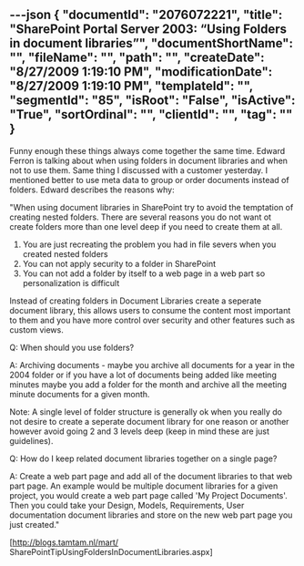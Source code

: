 ---json
{
  "documentId": "2076072221",
  "title": "SharePoint Portal Server 2003: “Using Folders in document libraries”",
  "documentShortName": "",
  "fileName": "",
  "path": "",
  "createDate": "8/27/2009 1:19:10 PM",
  "modificationDate": "8/27/2009 1:19:10 PM",
  "templateId": "",
  "segmentId": "85",
  "isRoot": "False",
  "isActive": "True",
  "sortOrdinal": "",
  "clientId": "",
  "tag": ""
}
---

Funny enough these things always come together the same time. Edward Ferron is talking about when using folders in document libraries and when not to use them. Same thing I discussed with a customer yesterday. I mentioned better to use meta data to group or order documents instead of folders. Edward describes the reasons why:

&quot;When using document libraries in SharePoint try to avoid the temptation of creating nested folders.  There are several reasons you do not want ot create folders more than one level deep if you need to create them at all.

   1. You are just recreating the problem you had in file severs when you created nested folders
   2. You can not apply security to a folder in SharePoint
   3. You can not add a folder by itself to a web page in a web part so personalization is difficult

Instead of creating folders in Document Libraries create a seperate document library, this allows users to consume the content most important to them and you have more control over security and other features such as custom views.

Q: When should you use folders?

A: Archiving documents - maybe you archive all documents for a year in the 2004 folder or if you have a lot of documents being added like meeting minutes maybe you add a folder for the month and archive all the meeting minute documents for a given month.

Note: A single level of folder structure is generally ok when you really do not desire to create a seperate document library for one reason or another however avoid going 2 and 3 levels deep (keep in mind these are just guidelines).

Q: How do I keep related document libraries together on a single page?

A: Create a web part page and add all of the document libraries to that web part page.  An example would be multiple document libraries for a given project, you would create a web part page called 'My Project Documents'.  Then you could take your Design, Models, Requirements, User documentation document libraries and store on the new web part page you just created.&quot;

[http://blogs.tamtam.nl/mart/
    SharePointTipUsingFoldersInDocumentLibraries.aspx]
